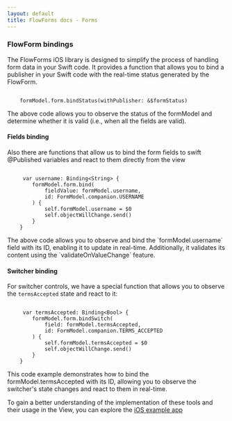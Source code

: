 ```yaml
---
layout: default
title: FlowForms docs - Forms
---
```


### FlowForm bindings

The FlowForms iOS library is designed to simplify the process of handling form data in your Swift code.
It provides a function that allows you to bind a publisher in your Swift code with the real-time status generated by the FlowForm.

<pre><code class="swift">
    formModel.form.bindStatus(withPublisher: &$formStatus)
</code></pre>
<p class="comment">The above code allows you to observe the status of the formModel and determine whether it is valid (i.e., when all the fields are valid).</p>

#### Fields binding

Also there are functions that allow us to bind the form fields to swift @Published variables and react to them directly from the view 
<pre><code class="swift">
     var username: Binding&lt;String&gt; {
        formModel.form.bind(
            fieldValue: formModel.username,
            id: FormModel.companion.USERNAME
        ) {
            self.formModel.username = $0
            self.objectWillChange.send()
        }
    }
</code></pre>
<p class="comment">The above code allows you to observe and bind the `formModel.username` field with its ID, enabling it to update in real-time. Additionally, it validates its content using the `validateOnValueChange` feature.</p>

#### Switcher binding
For switcher controls, we have a special function that allows you to observe the `termsAccepted` state and react to it:

<pre><code class="swift">
     var termsAccepted: Binding&lt;Bool&gt; {
        formModel.form.bindSwitch(
            field: formModel.termsAccepted,
            id: FormModel.companion.TERMS_ACCEPTED
        ) {
            self.formModel.termsAccepted = $0
            self.objectWillChange.send()
        }
    }
</code></pre>
<p class="comment">This code example demonstrates how to bind the formModel.termsAccepted with its ID, allowing you to observe the switcher's state changes and react to them in real-time.</p>

To gain a better understanding of the implementation of these tools and their usage in the View, you can explore the [iOS example app](https://github.com/rootstrap/FlowForms/tree/main/ExampleApp%20iOS/flowforms/Screens/Form)